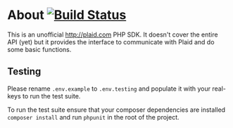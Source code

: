 # About [![Build Status](https://travis-ci.org/CraigChilds94/plaid-php.svg?branch=master)](https://travis-ci.org/CraigChilds94/plaid-php)

This is an unofficial http://plaid.com PHP SDK. It doesn't cover the entire API (yet) but it provides the interface to communicate with Plaid and do some basic functions.

## Testing

Please rename `.env.example` to `.env.testing` and populate it with your real-keys to run the test suite.

To run the test suite ensure that your composer dependencies are installed `composer install` and run `phpunit` in the root of the project.
